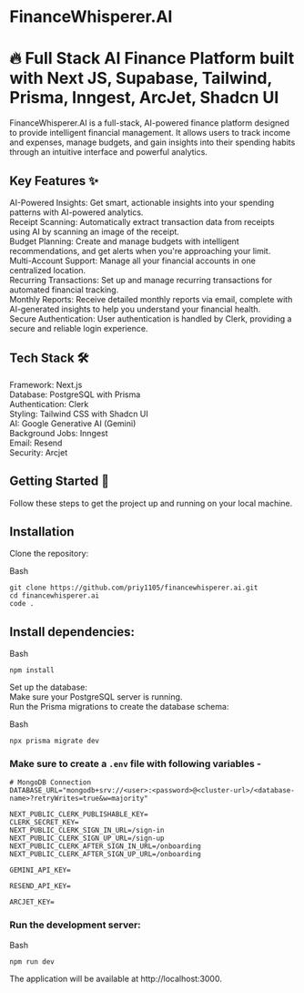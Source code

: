
# FinanceWhisperer.AI
# 🔥 Full Stack AI Finance Platform built with Next JS, Supabase, Tailwind, Prisma, Inngest, ArcJet, Shadcn UI 

FinanceWhisperer.AI is a full-stack, AI-powered finance platform designed to provide intelligent financial management. It allows users to track income and expenses, manage budgets, and gain insights into their spending habits through an intuitive interface and powerful analytics.

## Key Features ✨
AI-Powered Insights: Get smart, actionable insights into your spending patterns with AI-powered analytics.   
Receipt Scanning: Automatically extract transaction data from receipts using AI by scanning an image of the receipt.   
Budget Planning: Create and manage budgets with intelligent recommendations, and get alerts when you're approaching your limit.   
Multi-Account Support: Manage all your financial accounts in one centralized location.    
Recurring Transactions: Set up and manage recurring transactions for automated financial tracking.    
Monthly Reports: Receive detailed monthly reports via email, complete with AI-generated insights to help you understand your financial health.    
Secure Authentication: User authentication is handled by Clerk, providing a secure and reliable login experience.     

## Tech Stack 🛠️
Framework: Next.js   
Database: PostgreSQL with Prisma   
Authentication: Clerk   
Styling: Tailwind CSS with Shadcn UI   
AI: Google Generative AI (Gemini)     
Background Jobs: Inngest   
Email: Resend      
Security: Arcjet    

## Getting Started 🚀
Follow these steps to get the project up and running on your local machine.

## Installation
Clone the repository:

Bash
```
git clone https://github.com/priy1105/financewhisperer.ai.git
cd financewhisperer.ai
code .
```

## Install dependencies:

Bash
```
npm install
```
Set up the database:   
Make sure your PostgreSQL server is running.   
Run the Prisma migrations to create the database schema:   

Bash
```
npx prisma migrate dev
```


### Make sure to create a `.env` file with following variables -

```
# MongoDB Connection
DATABASE_URL="mongodb+srv://<user>:<password>@<cluster-url>/<database-name>?retryWrites=true&w=majority"

NEXT_PUBLIC_CLERK_PUBLISHABLE_KEY=
CLERK_SECRET_KEY=
NEXT_PUBLIC_CLERK_SIGN_IN_URL=/sign-in
NEXT_PUBLIC_CLERK_SIGN_UP_URL=/sign-up
NEXT_PUBLIC_CLERK_AFTER_SIGN_IN_URL=/onboarding
NEXT_PUBLIC_CLERK_AFTER_SIGN_UP_URL=/onboarding

GEMINI_API_KEY=

RESEND_API_KEY=

ARCJET_KEY=
```

### Run the development server:

Bash
```
npm run dev
```

The application will be available at http://localhost:3000.
